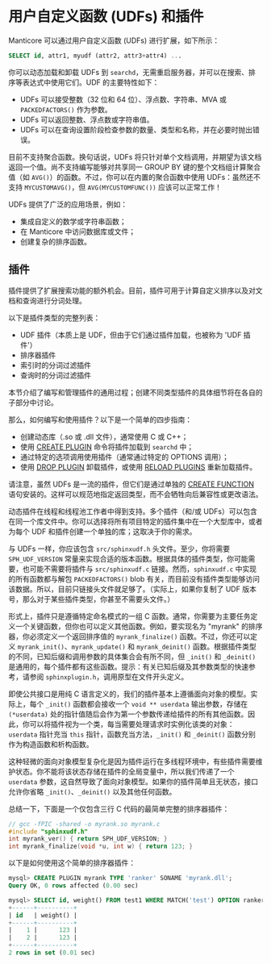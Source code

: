 # 用户自定义函数 (UDFs) 和插件

Manticore 可以通过用户自定义函数 (UDFs) 进行扩展，如下所示：

```sql
SELECT id, attr1, myudf (attr2, attr3+attr4) ...
```

你可以动态加载和卸载 UDFs 到 `searchd`，无需重启服务器，并可以在搜索、排序等表达式中使用它们。UDF 的主要特性如下：

- UDFs 可以接受整数（32 位和 64 位）、浮点数、字符串、MVA 或 `PACKEDFACTORS()` 作为参数。
- UDFs 可以返回整数、浮点数或字符串值。
- UDFs 可以在查询设置阶段检查参数的数量、类型和名称，并在必要时抛出错误。

目前不支持聚合函数。换句话说，UDFs 将只针对单个文档调用，并期望为该文档返回一个值。尚不支持编写能够对共享同一 GROUP BY 键的整个文档组计算聚合值（如 `AVG()`）的函数。不过，你可以在内置的聚合函数中使用 UDFs：虽然还不支持 `MYCUSTOMAVG()`，但 `AVG(MYCUSTOMFUNC())` 应该可以正常工作！

UDFs 提供了广泛的应用场景，例如：

- 集成自定义的数学或字符串函数；
- 在 Manticore 中访问数据库或文件；
- 创建复杂的排序函数。

## 插件

插件提供了扩展搜索功能的额外机会。目前，插件可用于计算自定义排序以及对文档和查询进行分词处理。

以下是插件类型的完整列表：

- UDF 插件（本质上是 UDF，但由于它们通过插件加载，也被称为 'UDF 插件'）
- 排序器插件
- 索引时的分词过滤插件
- 查询时的分词过滤插件

本节介绍了编写和管理插件的通用过程；创建不同类型插件的具体细节将在各自的子部分中讨论。

那么，如何编写和使用插件？以下是一个简单的四步指南：

- 创建动态库（.so 或 .dll 文件），通常使用 C 或 C++；
- 使用 [CREATE PLUGIN](../../Extensions/UDFs_and_Plugins/Plugins/Creating_a_plugin.md) 命令将插件加载到 `searchd` 中；
- 通过特定的选项调用使用插件（通常通过特定的 OPTIONS 调用）；
- 使用 [DROP PLUGIN](../../Extensions/UDFs_and_Plugins/Plugins/Deleting_a_plugin.md) 卸载插件，或使用 [RELOAD PLUGINS](../../Extensions/UDFs_and_Plugins/Plugins/Reloading_plugins.md) 重新加载插件。

请注意，虽然 UDFs 是一流的插件，但它们是通过单独的 [CREATE FUNCTION](../../Extensions/UDFs_and_Plugins/UDF/Creating_a_function.md) 语句安装的。这样可以规范地指定返回类型，而不会牺牲向后兼容性或更改语法。

动态插件在线程和线程池工作者中得到支持。多个插件（和/或 UDFs）可以包含在同一个库文件中。你可以选择将所有项目特定的插件集中在一个大型库中，或者为每个 UDF 和插件创建一个单独的库；这取决于你的需求。

与 UDFs 一样，你应该包含 `src/sphinxudf.h` 头文件。至少，你将需要 `SPH_UDF_VERSION` 常量来实现合适的版本函数。根据具体的插件类型，你可能需要，也可能不需要将插件与 `src/sphinxudf.c` 链接。然而，`sphinxudf.c` 中实现的所有函数都与解包 `PACKEDFACTORS()` blob 有关，而目前没有插件类型能够访问该数据。所以，目前只链接头文件就足够了。（实际上，如果你复制了 UDF 版本号，那么对于某些插件类型，你甚至不需要头文件。）

形式上，插件只是遵循特定命名模式的一组 C 函数。通常，你需要为主要任务定义一个关键函数，但你也可以定义其他函数。例如，要实现名为 "myrank" 的排序器，你必须定义一个返回排序值的 `myrank_finalize()` 函数。不过，你还可以定义 `myrank_init()`、`myrank_update()` 和 `myrank_deinit()` 函数。根据插件类型的不同，已知后缀和调用参数的具体集合会有所不同，但 `_init()` 和 `_deinit()` 是通用的，每个插件都有这些函数。提示：有关已知后缀及其参数类型的快速参考，请参阅 `sphinxplugin.h`，调用原型在文件开头定义。

即使公共接口是用纯 C 语言定义的，我们的插件基本上遵循面向对象的模型。实际上，每个 `_init()` 函数都会接收一个 `void ** userdata` 输出参数，存储在 `(*userdata)` 处的指针值随后会作为第一个参数传递给插件的所有其他函数。因此，你可以将插件视为一个类，每当需要处理请求时实例化该类的对象：`userdata` 指针充当 `this` 指针，函数充当方法，`_init()` 和 `_deinit()` 函数分别作为构造函数和析构函数。

这种轻微的面向对象模型复杂化是因为插件运行在多线程环境中，有些插件需要维护状态。你不能将该状态存储在插件的全局变量中，所以我们传递了一个 `userdata` 参数，这自然导致了面向对象模型。如果你的插件简单且无状态，接口允许你省略 `_init()`、`_deinit()` 以及其他任何函数。

总结一下，下面是一个仅包含三行 C 代码的最简单完整的排序器插件：

```c
// gcc -fPIC -shared -o myrank.so myrank.c
#include "sphinxudf.h"
int myrank_ver() { return SPH_UDF_VERSION; }
int myrank_finalize(void *u, int w) { return 123; }
```

以下是如何使用这个简单的排序器插件：

```sql
mysql> CREATE PLUGIN myrank TYPE 'ranker' SONAME 'myrank.dll';
Query OK, 0 rows affected (0.00 sec)

mysql> SELECT id, weight() FROM test1 WHERE MATCH('test') OPTION ranker=myrank('');
+------+----------+
| id   | weight() |
+------+----------+
|    1 |      123 |
|    2 |      123 |
+------+----------+
2 rows in set (0.01 sec)
```
<!-- proofread -->

